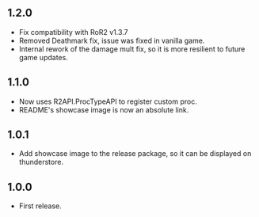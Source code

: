 ## 1.2.0

- Fix compatibility with RoR2 v1.3.7
- Removed Deathmark fix, issue was fixed in vanilla game.
- Internal rework of the damage mult fix, so it is more resilient to future game updates.

## 1.1.0

- Now uses R2API.ProcTypeAPI to register custom proc.
- README's showcase image is now an absolute link.

## 1.0.1

- Add showcase image to the release package, so it can be displayed on thunderstore.

## 1.0.0

- First release.
